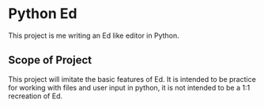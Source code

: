 # Python Ed

This project is me writing an Ed like editor in Python.

## Scope of Project

This project will imitate the basic features of Ed. It is intended to be
practice for working with files and user input in python, it is not intended to
be a 1:1 recreation of Ed.
